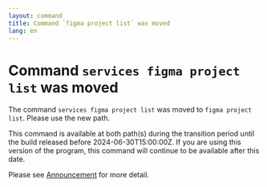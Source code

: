 ```yaml
---
layout: command
title: Command `figma project list` was moved
lang: en
---
```


# Command `services figma project list` was moved

The command `services figma project list` was moved to `figma project list`. Please use the new path.

This command is available at both path(s) during the transition period until the build released before 2024-06-30T15:00:00Z. If you are using this version of the program, this command will continue to be available after this date.

Please see [Announcement](https://github.com/watermint/toolbox/discussions/797) for more detail.


